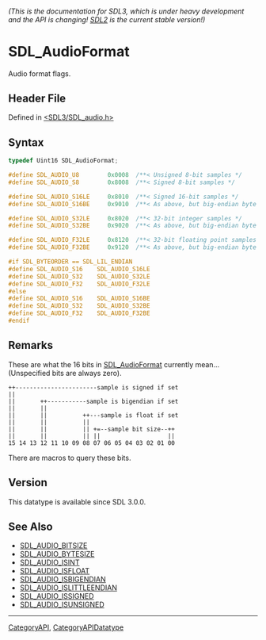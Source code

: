 ###### (This is the documentation for SDL3, which is under heavy development and the API is changing! [SDL2](https://wiki.libsdl.org/SDL2/) is the current stable version!)
# SDL_AudioFormat

Audio format flags.

## Header File

Defined in [<SDL3/SDL_audio.h>](https://github.com/libsdl-org/SDL/blob/main/include/SDL3/SDL_audio.h)

## Syntax

```c
typedef Uint16 SDL_AudioFormat;

#define SDL_AUDIO_U8        0x0008  /**< Unsigned 8-bit samples */
#define SDL_AUDIO_S8        0x8008  /**< Signed 8-bit samples */

#define SDL_AUDIO_S16LE     0x8010  /**< Signed 16-bit samples */
#define SDL_AUDIO_S16BE     0x9010  /**< As above, but big-endian byte order */

#define SDL_AUDIO_S32LE     0x8020  /**< 32-bit integer samples */
#define SDL_AUDIO_S32BE     0x9020  /**< As above, but big-endian byte order */

#define SDL_AUDIO_F32LE     0x8120  /**< 32-bit floating point samples */
#define SDL_AUDIO_F32BE     0x9120  /**< As above, but big-endian byte order */

#if SDL_BYTEORDER == SDL_LIL_ENDIAN
#define SDL_AUDIO_S16    SDL_AUDIO_S16LE
#define SDL_AUDIO_S32    SDL_AUDIO_S32LE
#define SDL_AUDIO_F32    SDL_AUDIO_F32LE
#else
#define SDL_AUDIO_S16    SDL_AUDIO_S16BE
#define SDL_AUDIO_S32    SDL_AUDIO_S32BE
#define SDL_AUDIO_F32    SDL_AUDIO_F32BE
#endif
```

## Remarks

These are what the 16 bits in [SDL_AudioFormat](SDL_AudioFormat) currently
mean... (Unspecified bits are always zero).

```
++-----------------------sample is signed if set
||
||       ++-----------sample is bigendian if set
||       ||
||       ||          ++---sample is float if set
||       ||          ||
||       ||          || +=--sample bit size--++
||       ||          || ||                   ||
15 14 13 12 11 10 09 08 07 06 05 04 03 02 01 00
```

There are macros to query these bits.

## Version

This datatype is available since SDL 3.0.0.

## See Also

- [SDL_AUDIO_BITSIZE](SDL_AUDIO_BITSIZE)
- [SDL_AUDIO_BYTESIZE](SDL_AUDIO_BYTESIZE)
- [SDL_AUDIO_ISINT](SDL_AUDIO_ISINT)
- [SDL_AUDIO_ISFLOAT](SDL_AUDIO_ISFLOAT)
- [SDL_AUDIO_ISBIGENDIAN](SDL_AUDIO_ISBIGENDIAN)
- [SDL_AUDIO_ISLITTLEENDIAN](SDL_AUDIO_ISLITTLEENDIAN)
- [SDL_AUDIO_ISSIGNED](SDL_AUDIO_ISSIGNED)
- [SDL_AUDIO_ISUNSIGNED](SDL_AUDIO_ISUNSIGNED)

----
[CategoryAPI](CategoryAPI), [CategoryAPIDatatype](CategoryAPIDatatype)

